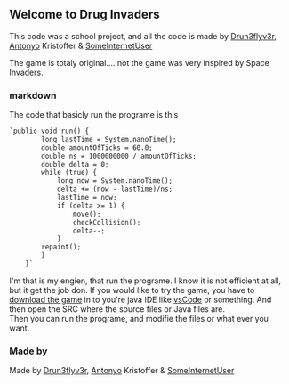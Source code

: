 ## Welcome to Drug Invaders

This code was a school project, and all the code is made by [Drun3flyv3r](https://github.com/dron3flyv3r), [Antonyo](https://github.com/AntonyoDK) Kristoffer & [SomeInternetUser](https://github.com/SomeInternetUser)

The game is totaly original.... not the game was very inspired by Space Invaders.

### markdown

The code that basicly run the programe is this

```markdown
`public void run() {
        long lastTime = System.nanoTime();
        double amountOfTicks = 60.0;
        double ns = 1000000000 / amountOfTicks; 
        double delta = 0;
        while (true) {
            long now = System.nanoTime();
            delta += (now - lastTime)/ns;
            lastTime = now;
            if (delta >= 1) {
                move();
                checkCollision();
                delta--;
            }
        repaint();
        }        
    }`
```

I'm that is my engien, that run the programe. I know it is not efficient at all, but it get the job don. If you would like to try the game, you have to [download the game](https://github.com/dron3flyv3r/Drug-Invaders) in to you're java IDE like [vsCode](https://code.visualstudio.com/) or something. 
And then open the SRC where the source files or Java files are.  
Then you can run the programe, and modifie the files or what ever you want.

### Made by
Made by [Drun3flyv3r](https://github.com/dron3flyv3r), [Antonyo](https://github.com/AntonyoDK) Kristoffer & [SomeInternetUser](https://github.com/SomeInternetUser)
